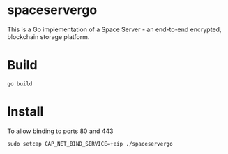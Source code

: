 spaceservergo
=============

This is a Go implementation of a Space Server - an end-to-end encrypted, blockchain storage platform.

Build
=====

    go build

Install
=======

To allow binding to ports 80 and 443

    sudo setcap CAP_NET_BIND_SERVICE=+eip ./spaceservergo
